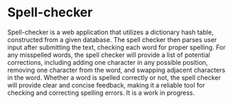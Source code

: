 # Spell-checker
Spell-checker is a web application that utilizes a dictionary hash table, constructed from a given database. The spell checker then parses user input after submitting the text, checking each word for proper spelling. For any misspelled words, the spell checker will provide a list of potential corrections, including adding one character in any possible position, removing one character from the word, and swapping adjacent characters in the word. Whether a word is spelled correctly or not, the spell checker will provide clear and concise feedback, making it a reliable tool for checking and correcting spelling errors. It is a work in progress.
